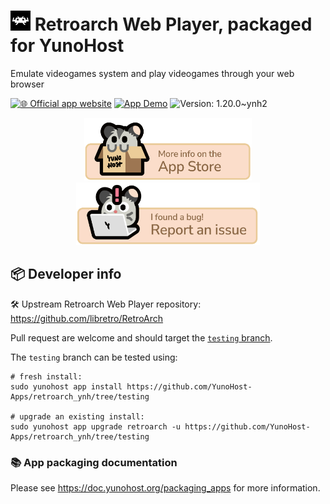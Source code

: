 <!--
N.B.: This README was automatically generated by <https://github.com/YunoHost/apps_tools/blob/main/readme_generator>
It shall NOT be edited by hand.
-->

<h1>
  <img src="https://raw.githubusercontent.com/YunoHost/apps/master/logos/retroarch.png" width="32px" alt="Logo of Retroarch Web Player">
  Retroarch Web Player, packaged for YunoHost
</h1>

Emulate videogames system and play videogames through your web browser

[![🌐 Official app website](https://img.shields.io/badge/Official_app_website-darkgreen?style=for-the-badge)](http://www.retroarch.com/)
[![App Demo](https://img.shields.io/badge/App_Demo-blue?style=for-the-badge)](https://web.libretro.com/)
![Version: 1.20.0~ynh2](https://img.shields.io/badge/Version-1.20.0~ynh2-rgba(0,150,0,1)?style=for-the-badge)

<div align="center">
<a href="https://apps.yunohost.org/app/retroarch"><img height="100px" src="https://github.com/YunoHost/yunohost-artwork/raw/refs/heads/main/badges/neopossum-badges/badge_more_info_on_the_appstore.svg"/></a>
<a href="https://github.com/YunoHost-Apps/retroarch_ynh/issues"><img height="100px" src="https://github.com/YunoHost/yunohost-artwork/raw/refs/heads/main/badges/neopossum-badges/badge_report_an_issue.svg"/></a>
</div>

## 📦 Developer info

🛠️ Upstream Retroarch Web Player repository: <https://github.com/libretro/RetroArch>

Pull request are welcome and should target the [`testing` branch](https://github.com/YunoHost-Apps/retroarch_ynh/tree/testing).

The `testing` branch can be tested using:
```
# fresh install:
sudo yunohost app install https://github.com/YunoHost-Apps/retroarch_ynh/tree/testing

# upgrade an existing install:
sudo yunohost app upgrade retroarch -u https://github.com/YunoHost-Apps/retroarch_ynh/tree/testing
```

### 📚 App packaging documentation

Please see <https://doc.yunohost.org/packaging_apps> for more information.